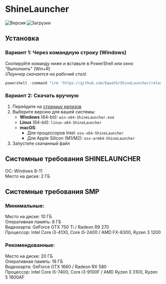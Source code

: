 # ShineLauncher

<img src="https://img.shields.io/github/v/release/Eqwath/ShineLauncher?style=flat-square" alt="Версия"> <img src="https://img.shields.io/github/downloads/Eqwath/ShineLauncher/total?style=flat-square" alt="Загрузки">

##  Установка

### Вариант 1: Через командную строку (Windows)

Скопируйте команду ниже и вставьте в PowerShell или окно "Выполнить" (Win+R)  
*(Лаунчер скачается на рабочий стол)*

```powershell
powershell -command "irm 'https://github.com/Eqwath/ShineLauncher/releases/latest/download/win-x64-ShineLauncher.exe' -OutFile \"%USERPROFILE%\Desktop\ShineLauncher.exe\"; start \"%USERPROFILE%\Desktop\ShineLauncher.exe\""
```
### Вариант 2: Скачать вручную

1. Перейдите на [страницу релизов](https://github.com/Eqwath/ShineLauncher/releases/latest)
2. Выберите версию для вашей системы:
   - **Windows** (64-bit): `win-x64-ShineLauncher.exe`
   - **Linux** (64-bit): `linux-x64-ShineLauncher`
   - **macOS**:
     - Для процессоров Intel: `osx-x64-ShineLauncher`
     - Для Apple Silicon (M1/M2): `osx-arm64-ShineLauncher`
3. Запустите скачанный файл

## Системные требования SHINELAUNCHER

OC: Windows 8-11  
Место на диске: 2 ГБ  

## Системные требования SMP

### Минимальные:

Место на диске: 10 ГБ  
Оперативная память: 8 ГБ  
Видеокарта: GeForce GTX 750 Ti / Radeon R9 270  
Процессор: Intel Core i3-4130, Core i5-2400 / AMD FX-6300, Ryzen 3 1200  

### Рекомендованные:

Место на диске: 20 ГБ  
Оперативная память: 16 ГБ  
Видеокарта: GeForce GTX 1660 / Radeon RX 580  
Процессор: Intel Core i5-7400, Core i3-9100F / AMD Ryzen 3 3100, Ryzen 5 1600AF  
